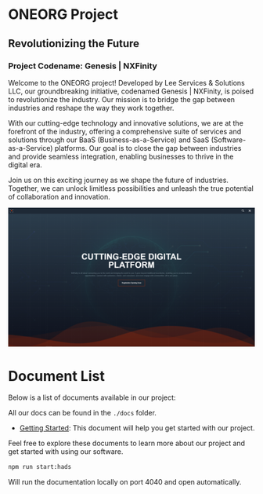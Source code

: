 # ONEORG Project

## Revolutionizing the Future

### Project Codename: Genesis | NXFinity

Welcome to the ONEORG project! Developed by Lee Services & Solutions LLC, our groundbreaking initiative, codenamed Genesis | NXFinity, is poised to revolutionize the industry. Our mission is to bridge the gap between industries and reshape the way they work together.

With our cutting-edge technology and innovative solutions, we are at the forefront of the industry, offering a comprehensive suite of services and solutions through our BaaS (Business-as-a-Service) and SaaS (Software-as-a-Service) platforms. Our goal is to close the gap between industries and provide seamless integration, enabling businesses to thrive in the digital era.

Join us on this exciting journey as we shape the future of industries. Together, we can unlock limitless possibilities and unleash the true potential of collaboration and innovation.

![Image](./assets/images/product/fp_1.PNG)

# Document List

Below is a list of documents available in our project:

All our docs can be found in the `./docs` folder.

- [Getting Started](./docs/started/started.md): This document will help you get started with our project.

Feel free to explore these documents to learn more about our project and get started with using our software.

```bash
npm run start:hads
```
Will run the documentation locally on port 4040 and open automatically.
